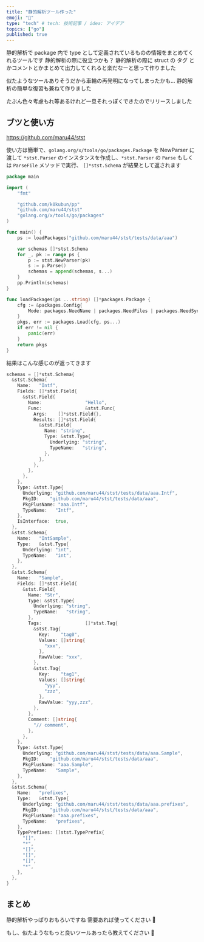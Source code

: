 ```yaml
---
title: "静的解析ツール作った"
emoji: "🪺"
type: "tech" # tech: 技術記事 / idea: アイデア
topics: ["go"]
published: true
---
```


静的解析で package 内で type として定義されているものの情報をまとめてくれるツールです
静的解析の際に役立つかも？
静的解析の際に struct の タグ とかコメントとかまとめて出力してくれると楽だなーと思って作りました

似たようなツールありそうだから車輪の再発明になってしまったかも...
静的解析の簡単な復習も兼ねて作りました

たぶん色々考慮もれ等あるけれど一旦それっぽくできたのでリリースしました

## ブツと使い方

https://github.com/maru44/stst

使い方は簡単で、`golang.org/x/tools/go/packages.Package` を NewParser に渡して `*stst.Parser` のインスタンスを作成し、`*stst.Parser` の `Parse` もしくは `ParseFile` メソッドで実行、 `[]*stst.Schema` が結果として返されます

```go:example.go
package main

import (
	"fmt"

	"github.com/k0kubun/pp"
	"github.com/maru44/stst"
	"golang.org/x/tools/go/packages"
)

func main() {
	ps := loadPackages("github.com/maru44/stst/tests/data/aaa")

	var schemas []*stst.Schema
	for _, pk := range ps {
		p := stst.NewParser(pk)
		s := p.Parse()
		schemas = append(schemas, s...)
	}
	pp.Println(schemas)
}

func loadPackages(ps ...string) []*packages.Package {
	cfg := &packages.Config{
		Mode: packages.NeedName | packages.NeedFiles | packages.NeedSyntax | packages.NeedTypes | packages.NeedTypesInfo,
	}
	pkgs, err := packages.Load(cfg, ps...)
	if err != nil {
		panic(err)
	}
	return pkgs
}

```

結果はこんな感じのが返ってきます

```go
schemas = []*stst.Schema{
  &stst.Schema{
    Name:   "Intf",
    Fields: []*stst.Field{
      &stst.Field{
        Name:                "Hello",
        Func:                &stst.Func{
          Args:    []*stst.Field{},
          Results: []*stst.Field{
            &stst.Field{
              Name: "string",
              Type: &stst.Type{
                Underlying: "string",
                TypeName:   "string",
              },
            },
          },
        },
      },
    },
    Type: &stst.Type{
      Underlying: "github.com/maru44/stst/tests/data/aaa.Intf",
      PkgID:    "github.com/maru44/stst/tests/data/aaa",
      PkgPlusName: "aaa.Intf",
      TypeName:   "Intf",
    },
    IsInterface:  true,
  },
  &stst.Schema{
    Name:   "IntSample",
    Type:   &stst.Type{
      Underlying: "int",
      TypeName:   "int",
    },
  },
  &stst.Schema{
    Name:   "Sample",
    Fields: []*stst.Field{
      &stst.Field{
        Name: "Str",
        Type: &stst.Type{
          Underlying: "string",
          TypeName:   "string",
        },
        Tags:                []*stst.Tag{
          &stst.Tag{
            Key:    "tag0",
            Values: []string{
              "xxx",
            },
            RawValue: "xxx",
          },
          &stst.Tag{
            Key:    "tag1",
            Values: []string{
              "yyy",
              "zzz",
            },
            RawValue: "yyy,zzz",
          },
        },
        Comment: []string{
          "// comment",
        },
      },
    },
    Type: &stst.Type{
      Underlying: "github.com/maru44/stst/tests/data/aaa.Sample",
      PkgID:    "github.com/maru44/stst/tests/data/aaa",
      PkgPlusName: "aaa.Sample",
      TypeName:   "Sample",
    },
  },
  &stst.Schema{
    Name:   "prefixes",
    Type:   &stst.Type{
      Underlying: "github.com/maru44/stst/tests/data/aaa.prefixes",
      PkgID:    "github.com/maru44/stst/tests/data/aaa",
      PkgPlusName: "aaa.prefixes",
      TypeName:   "prefixes",
    },
    TypePrefixes: []stst.TypePrefix{
      "[]",
      "*",
      "[]",
      "[]",
      "[]",
      "*",
    },
  },
}
```

## まとめ

静的解析やっぱりおもろいですね
需要あれば使ってください 🙇

もし、似たようなもっと良いツールあったら教えてください 🙇

